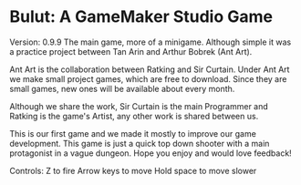 # Bulut: A GameMaker Studio Game

Version: 0.9.9
The main game, more of a minigame. Although simple it was a practice project between Tan Arin and Arthur Bobrek (Ant Art).

Ant Art is the collaboration between Ratking and Sir Curtain. Under Ant Art we make small project games, which are free to download. Since they are small games, new ones will be available about every month.

Although we share the work, Sir Curtain is the main Programmer and Ratking is the game's Artist, any other work is shared between us.

This is our first game and we made it mostly to improve our game development. This game is just a quick top down shooter with a main protagonist in a vague dungeon. Hope you enjoy and would love feedback!

Controls:
Z to fire
Arrow keys to move
Hold space to move slower
